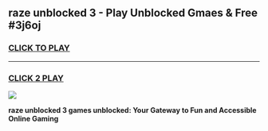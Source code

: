 
## raze unblocked 3 - Play Unblocked Gmaes & Free #3j6oj
<h3>
<a href="https://news.freeplayer.one?title=raze_unblocked_3&ref=24F">CLICK TO PLAY</a></h3>
<hr>

<h3>
<a href="https://news.freeplayer.one?title=raze_unblocked_3&ref=24F">CLICK 2 PLAY</a>
  
</h3>

<a href="https://news.freeplayer.one?title=raze_unblocked_3&ref=24F/"><img src="https://clearcache.store/games.png"></a>


**raze unblocked 3 games unblocked: Your Gateway to Fun and Accessible Online Gaming**
